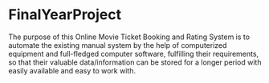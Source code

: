 # FinalYearProject
The purpose of this Online Movie Ticket Booking and Rating System is to automate the existing manual system by the help of computerized equipment and full-fledged computer software, fulfilling their requirements, so that their valuable data/information can be stored for a longer period with easily available and easy to work with.
